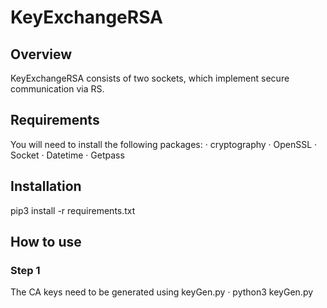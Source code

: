 # KeyExchangeRSA
## Overview
KeyExchangeRSA consists of two sockets, which implement secure communication via RS.

## Requirements
You will need to install the following packages:
· cryptography
· OpenSSL
· Socket
· Datetime
· Getpass

## Installation
 pip3 install -r requirements.txt

## How to use
### Step 1
The CA keys need to be generated using keyGen.py
· python3 keyGen.py

